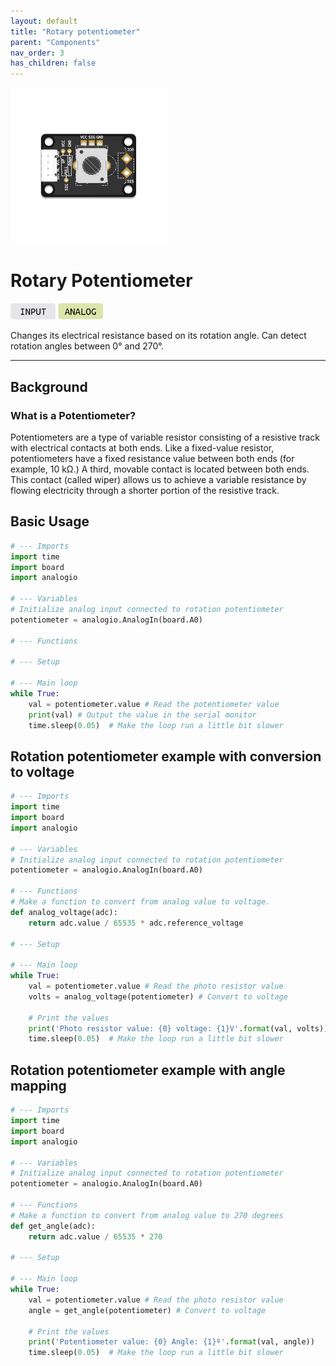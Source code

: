 ```yaml
---
layout: default
title: "Rotary potentiometer"
parent: "Components"
nav_order: 3
has_children: false
---
```


<img src="assets/custom-rotation-pot-centered.png" alt="Custom Rotation Potentiometer" width="250"/>

# Rotary Potentiometer
<a href="../../glossary/glossary"><img src="../../glossary/assets/input.png" alt="Input" width="72"/></a> <a href="../../glossary/glossary"><img src="../../glossary/assets/analog.png" alt="Analog" width="72"/></a>

Changes its electrical resistance based on its rotation angle. Can detect rotation angles between 0° and 270°.

---

## Background

### What is a Potentiometer?

Potentiometers are a type of variable resistor consisting of a resistive track with electrical contacts at both ends. Like a fixed-value resistor, potentiometers have a fixed resistance value between both ends (for example, 10 kΩ.) A third, movable contact is located between both ends. This contact (called wiper) allows us to achieve a variable resistance by flowing electricity through a shorter portion of the resistive track.

## Basic Usage

```python
# --- Imports
import time
import board
import analogio

# --- Variables
# Initialize analog input connected to rotation potentiometer
potentiometer = analogio.AnalogIn(board.A0)

# --- Functions

# --- Setup

# --- Main loop
while True:
    val = potentiometer.value # Read the potentiometer value
    print(val) # Output the value in the serial monitor
    time.sleep(0.05)  # Make the loop run a little bit slower
```

## Rotation potentiometer example with conversion to voltage 
```python
# --- Imports
import time
import board
import analogio

# --- Variables
# Initialize analog input connected to rotation potentiometer
potentiometer = analogio.AnalogIn(board.A0)

# --- Functions
# Make a function to convert from analog value to voltage.
def analog_voltage(adc):
    return adc.value / 65535 * adc.reference_voltage

# --- Setup

# --- Main loop
while True:
    val = potentiometer.value # Read the photo resistor value
    volts = analog_voltage(potentiometer) # Convert to voltage

    # Print the values
    print('Photo resistor value: {0} voltage: {1}V'.format(val, volts))
    time.sleep(0.05)  # Make the loop run a little bit slower
```

## Rotation potentiometer example with angle mapping
```python
# --- Imports
import time
import board
import analogio

# --- Variables
# Initialize analog input connected to rotation potentiometer
potentiometer = analogio.AnalogIn(board.A0)

# --- Functions
# Make a function to convert from analog value to 270 degrees
def get_angle(adc):
    return adc.value / 65535 * 270

# --- Setup

# --- Main loop
while True:
    val = potentiometer.value # Read the photo resistor value
    angle = get_angle(potentiometer) # Convert to voltage

    # Print the values
    print('Potentiometer value: {0} Angle: {1}º'.format(val, angle))
    time.sleep(0.05)  # Make the loop run a little bit slower
```

